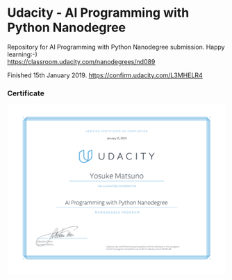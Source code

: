 
# Udacity - AI Programming with Python Nanodegree

Repository for AI Programming with Python Nanodegree submission. Happy learning:-)  
https://classroom.udacity.com/nanodegrees/nd089

Finished 15th January 2019.
https://confirm.udacity.com/L3MHELR4

### Certificate

<img src= "AIPND_Certificate.png" width= "720">   

